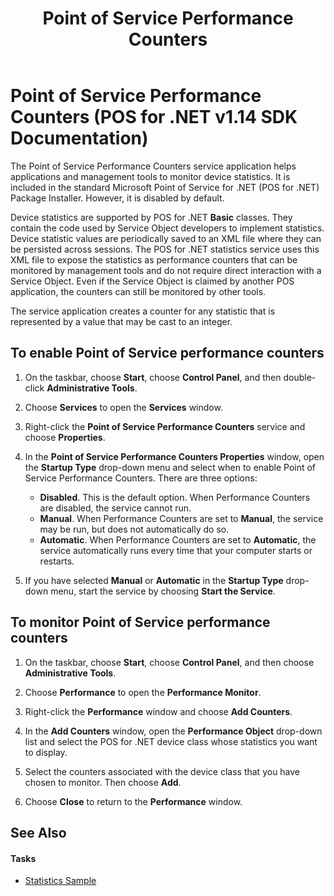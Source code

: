 ﻿---
title: Point of Service Performance Counters
description: Point of Service Performance Counters (POS for .NET v1.14 SDK Documentation)
ms.date: 03/03/2014
ms.topic: how-to
ms.custom: "pos-restored-from-archive,UpdateFrequency5"
---

# Point of Service Performance Counters (POS for .NET v1.14 SDK Documentation)

The Point of Service Performance Counters service application helps applications and management tools to monitor device statistics. It is included in the standard Microsoft Point of Service for .NET (POS for .NET) Package Installer. However, it is disabled by default.

Device statistics are supported by POS for .NET **Basic** classes. They contain the code used by Service Object developers to implement statistics. Device statistic values are periodically saved to an XML file where they can be persisted across sessions. The POS for .NET statistics service uses this XML file to expose the statistics as performance counters that can be monitored by management tools and do not require direct interaction with a Service Object. Even if the Service Object is claimed by another POS application, the counters can still be monitored by other tools.

The service application creates a counter for any statistic that is represented by a value that may be cast to an integer.

## To enable Point of Service performance counters

1. On the taskbar, choose **Start**, choose **Control Panel**, and then double-click **Administrative Tools**.

2. Choose **Services** to open the **Services** window.

3. Right-click the **Point of Service Performance Counters** service and choose **Properties**.

4. In the **Point of Service Performance Counters Properties** window, open the **Startup Type** drop-down menu and select when to enable Point of Service Performance Counters. There are three options:

      - **Disabled**. This is the default option. When Performance Counters are disabled, the service cannot run.
      - **Manual**. When Performance Counters are set to **Manual**, the service may be run, but does not automatically do so.
      - **Automatic**. When Performance Counters are set to **Automatic**, the service automatically runs every time that your computer starts or restarts.

5. If you have selected **Manual** or **Automatic** in the **Startup Type** drop-down menu, start the service by choosing **Start the Service**.

## To monitor Point of Service performance counters

1. On the taskbar, choose **Start**, choose **Control Panel**, and then choose **Administrative Tools**.

2. Choose **Performance** to open the **Performance Monitor**.

3. Right-click the **Performance** window and choose **Add Counters**.

4. In the **Add Counters** window, open the **Performance Object** drop-down list and select the POS for .NET device class whose statistics you want to display.

5. Select the counters associated with the device class that you have chosen to monitor. Then choose **Add**.

6. Choose **Close** to return to the **Performance** window.

## See Also

#### Tasks

- [Statistics Sample](statistics-sample.md)

